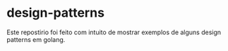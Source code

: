 # design-patterns
Este repostirio foi feito com intuito de mostrar exemplos de alguns design patterns em golang.
